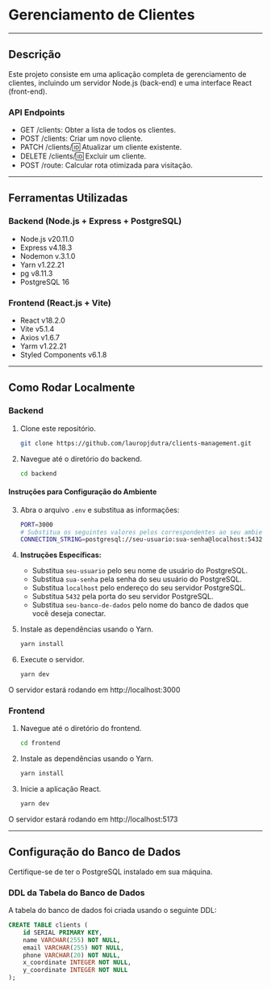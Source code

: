 # Gerenciamento de Clientes

<hr>

## Descrição

Este projeto consiste em uma aplicação completa de gerenciamento de clientes, incluindo um servidor Node.js (back-end) e uma interface React (front-end).

### API Endpoints

- GET /clients: Obter a lista de todos os clientes.
- POST /clients: Criar um novo cliente.
- PATCH /clients/:id: Atualizar um cliente existente.
- DELETE /clients/:id: Excluir um cliente.
- POST /route: Calcular rota otimizada para visitação.

<hr>

## Ferramentas Utilizadas

### Backend (Node.js + Express + PostgreSQL)

- Node.js v20.11.0
- Express v4.18.3
- Nodemon v.3.1.0
- Yarn v1.22.21
- pg v8.11.3
- PostgreSQL 16

### Frontend (React.js + Vite)

- React v18.2.0
- Vite v5.1.4
- Axios v1.6.7
- Yarm v1.22.21
- Styled Components v6.1.8

<hr>

## Como Rodar Localmente

### Backend

1. Clone este repositório.

    ```bash
    git clone https://github.com/lauropjdutra/clients-management.git
    ```

2. Navegue até o diretório do backend.

    ```bash
    cd backend
    ```
    
#### Instruções para Configuração do Ambiente

3. Abra o arquivo `.env` e substitua as informações:

    ```bash
    PORT=3000
    # Substitua os seguintes valores pelos correspondentes ao seu ambiente PostgreSQL
    CONNECTION_STRING=postgresql://seu-usuario:sua-senha@localhost:5432/seu-banco-de-dados
    ```

4. **Instruções Específicas:**

    - Substitua `seu-usuario` pelo seu nome de usuário do PostgreSQL.
    - Substitua `sua-senha` pela senha do seu usuário do PostgreSQL.
    - Substitua `localhost` pelo endereço do seu servidor PostgreSQL.
    - Substitua `5432` pela porta do seu servidor PostgreSQL.
    - Substitua `seu-banco-de-dados` pelo nome do banco de dados que você deseja conectar.

5. Instale as dependências usando o Yarn.

    ```bash
    yarn install
    ```

6. Execute o servidor.

    ```bash
    yarn dev
    ```

O servidor estará rodando em http://localhost:3000

### Frontend

1. Navegue até o diretório do frontend.

    ```bash
    cd frontend
    ```

2. Instale as dependências usando o Yarn.

    ```bash
    yarn install
    ```

3. Inicie a aplicação React.

    ```bash
    yarn dev
    ```

O servidor estará rodando em http://localhost:5173

<hr>
    
## Configuração do Banco de Dados

Certifique-se de ter o PostgreSQL instalado em sua máquina.

### DDL da Tabela do Banco de Dados

A tabela do banco de dados foi criada usando o seguinte DDL:

```sql
CREATE TABLE clients (
    id SERIAL PRIMARY KEY,
    name VARCHAR(255) NOT NULL,
    email VARCHAR(255) NOT NULL,
    phone VARCHAR(20) NOT NULL,
    x_coordinate INTEGER NOT NULL,
    y_coordinate INTEGER NOT NULL
);
